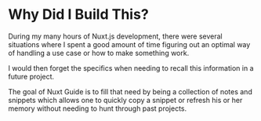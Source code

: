 # Why Did I Build This?

During my many hours of Nuxt.js development, there were several situations where I spent
a good amount of time figuring out an optimal way of handling a use case or how to
make something work.

I would then forget the specifics when needing to recall this information in a
future project.

The goal of Nuxt Guide is to fill that need by being a collection of notes and snippets which
allows one to quickly copy a snippet or refresh his or her memory without needing to
hunt through past projects.
